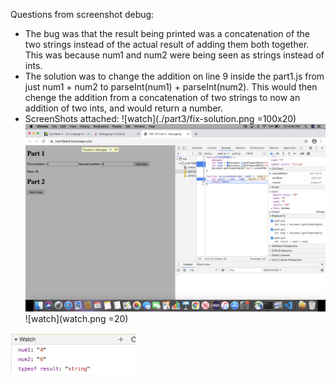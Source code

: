 Questions from screenshot debug:
- The bug was that the result being printed was a concatenation of the two strings instead of the actual result of adding them both together. This was because num1 and num2 were being seen as strings instead of ints. 
- The solution was to change the addition on line 9 inside the part1.js from just num1 + num2 to parseInt(num1) + parseInt(num2). This would then chenge the addition from a concatenation of two strings to now an addition of two ints, and would return a number.
- ScreenShots attached:
![watch](./part3/fix-solution.png =100x20)
![s](breakpoints.png)
![watch](watch.png =20)
<img src="watch.png" width="200px" alt="watch" />
